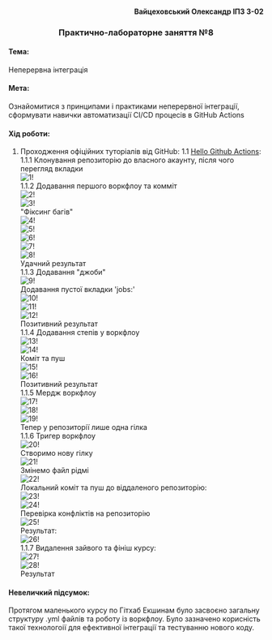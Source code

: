 #### <div align="end">Вайцеховський Олександр ІПЗ 3-02</div>  
### <div align="center">Практично-лабораторне заняття №8</div>  
#### Тема:  
Неперервна інтеграція   
#### Мета: 
Ознайомитися з принципами і практиками 
неперервної інтеграції, сформувати навички 
автоматизації CI/CD процесів в GitHub Actions 

#### Хід роботи:
1. Проходження офіційних туторіалів від GitHub:
1.1 [Hello Github Actions](https://github.com/skills/hello-github-actions?tab=readme-ov-file):
1.1.1 Клонування репозиторію до власного акаунту, після чого перегляд вкладки  
![1!](imgs/1.png)  
1.1.2 Додавання першого воркфлоу та комміт  
![2!](imgs/2.png)  
![3!](imgs/3.png)  
"Фіксинг багів"  
![4!](imgs/4.png)  
![5!](imgs/5.png)  
![6!](imgs/6.png)  
![7!](imgs/7.png)  
![8!](imgs/8.png)  
Удачний результат  
1.1.3 Додавання "джоби"  
![9!](imgs/9.png)  
Додавання пустої вкладки 'jobs:'  
![10!](imgs/10.png)  
![11!](imgs/11.png)  
![12!](imgs/12.png)  
Позитивний результат  
1.1.4 Додавання степів у воркфлоу  
![13!](imgs/13.png)  
![14!](imgs/14.png)  
Коміт та пуш  
![15!](imgs/15.png)  
![16!](imgs/16.png)  
Позитивний результат  
1.1.5 Мердж воркфлоу  
![17!](imgs/17.png)  
![18!](imgs/18.png)  
![19!](imgs/19.png)  
Тепер у репозиторії лише одна гілка  
1.1.6 Тригер воркфлоу  
![20!](imgs/20.png)  
Створимо нову гілку  
![21!](imgs/21.png)  
Змінемо файл рідмі  
![22!](imgs/22.png)  
Локальний коміт та пуш до віддаленого репозиторію:  
![23!](imgs/23.png)  
![24!](imgs/24.png)  
Перевірка конфліктів на репозиторію  
![25!](imgs/25.png)  
Результат:  
![26!](imgs/26.png)  
1.1.7 Видалення зайвого та фініш курсу:  
![27!](imgs/27.png)  
![28!](imgs/28.png)  
Результат  
#### Невеличкий підсумок:  
Протягом маленького курсу по Гітхаб Екшинам було засвоєно загальну структуру .yml файлів та роботу із воркфлоу. Було зазначено корисність такої технологоії для ефективної інтеграції та тестуванню нового коду.

